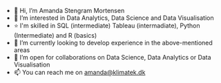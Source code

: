 - 👋 Hi, I’m Amanda Stengram Mortensen
- 👀 I’m interested in Data Analytics, Data Science and Data Visualisation
- ⭐️ I'm skilled in SQL (intermediate) Tableau (intermadiate), Python (Intermediate) and R (basics)
- 🌱 I’m currently looking to develop experience in the above-mentioned areas 
- 💞️ I’m open for collaborations on Data Science, Data Analytics or Data Visualisation
- 📫 You can reach me on amanda@klimatek.dk

<!---
AmandaMortensen/AmandaMortensen is a ✨ special ✨ repository because its `README.md` (this file) appears on your GitHub profile.
You can click the Preview link to take a look at your changes.
--->
